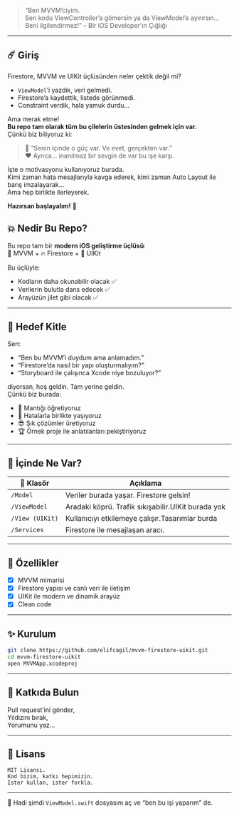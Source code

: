 


> “Ben MVVM’ciyim.  
> Sen kodu ViewController’a gömersin ya da ViewModel’e ayırırsın...  
> Beni ilgilendirmez!” – Bir iOS Developer'ın Çığlığı

---

## ☄️ Giriş

Firestore, MVVM ve UIKit üçlüsünden neler çektik değil mi?

- `ViewModel`’i yazdık, veri gelmedi.  
- Firestore’a kaydettik, listede görünmedi.  
- Constraint verdik, hala yamuk durdu...

Ama merak etme!  
**Bu repo tam olarak tüm bu çilelerin üstesinden gelmek için var.**  
Çünkü biz biliyoruz ki:

> 💪 “Senin içinde o güç var. Ve evet, gerçekten var.”  
> ❤️ Ayrıca... inanılmaz bir sevgin de var bu işe karşı.

İşte o motivasyonu kullanıyoruz burada.  
Kimi zaman hata mesajlarıyla kavga ederek, kimi zaman Auto Layout ile barış imzalayarak...  
Ama hep birlikte ilerleyerek.

**Hazırsan başlayalım!** 🚀
## 💥 Nedir Bu Repo?

Bu repo tam bir **modern iOS geliştirme üçlüsü**:  
📐 MVVM + 🔥 Firestore + 📱 UIKit

Bu üçlüyle:
- Kodların daha okunabilir olacak ✅  
- Verilerin bulutla dans edecek ✅  
- Arayüzün jilet gibi olacak ✅


---

## 🎯 Hedef Kitle

Sen:
- “Ben bu MVVM’i duydum ama anlamadım.”  
- “Firestore’da nasıl bir yapı oluşturmalıyım?”  
- “Storyboard ile çalışınca Xcode niye bozuluyor?”  

diyorsan, hoş geldin. Tam yerine geldin.  
Çünkü biz burada:
- 🧠 Mantığı öğretiyoruz
- 🤯 Hatalarla birlikte yaşıyoruz
- 😎 Şık çözümler üretiyoruz
- 🏆 Örnek proje ile anlatılanları pekiştiriyoruz


---

## 🔧 İçinde Ne Var?

| 📂 Klasör                  | Açıklama                                                   |
|---------------------------|------------------------------------------------------------ |
| `/Model`                  | Veriler burada yaşar. Firestore gelsin!                     |
| `/ViewModel`              | Aradaki köprü. Trafik sıkışabilir.UIKit burada yok          |
| `/View (UIKit)`           | Kullanıcıyı etkilemeye çalışır.Tasarımlar burda             |
| `/Services`               | Firestore ile mesajlaşan aracı.                             |

---

## 🧪 Özellikler

- [x] MVVM mimarisi 
- [x] Firestore yapısı ve canlı veri ile iletişim
- [x] UIKit ile modern ve dinamik arayüz
- [x] Clean code

---
## ✨ Kurulum

```bash
git clone https://github.com/elifcagil/mvvm-firestore-uikit.git
cd mvvm-firestore-uikit
open MVVMApp.xcodeproj
```

---

## 🤝 Katkıda Bulun

Pull request’ini gönder,  
Yıldızını bırak,  
Yorumunu yaz...

---

## 📜 Lisans

```text
MIT Lisansı.  
Kod bizim, katkı hepimizin.  
İster kullan, ister forkla.  

```

---

🚀 Hadi şimdi `ViewModel.swift` dosyasını aç ve “ben bu işi yaparım” de.  

